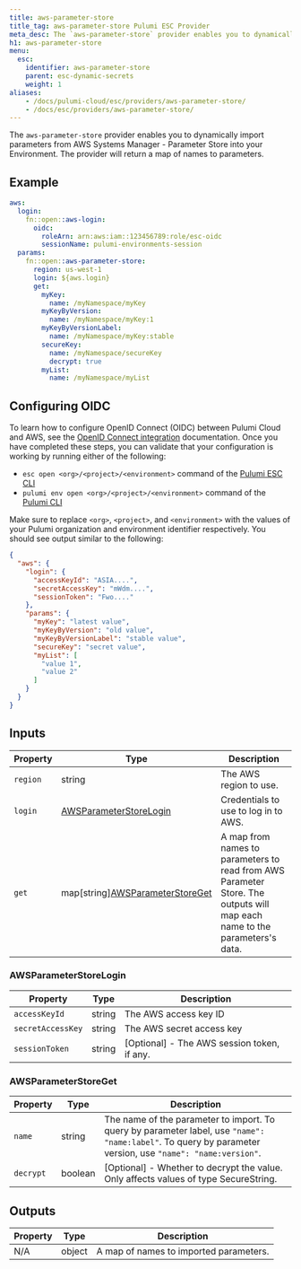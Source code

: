 ```yaml
---
title: aws-parameter-store
title_tag: aws-parameter-store Pulumi ESC Provider
meta_desc: The `aws-parameter-store` provider enables you to dynamically import parameters from AWS Systems Manager - Parameter Store.
h1: aws-parameter-store
menu:
  esc:
    identifier: aws-parameter-store
    parent: esc-dynamic-secrets
    weight: 1
aliases:
    - /docs/pulumi-cloud/esc/providers/aws-parameter-store/
    - /docs/esc/providers/aws-parameter-store/
---
```


The `aws-parameter-store` provider enables you to dynamically import parameters from AWS Systems Manager - Parameter Store into your Environment. The provider will return a map of names to parameters.

## Example

```yaml
aws:
  login:
    fn::open::aws-login:
      oidc:
        roleArn: arn:aws:iam::123456789:role/esc-oidc
        sessionName: pulumi-environments-session
  params:
    fn::open::aws-parameter-store:
      region: us-west-1
      login: ${aws.login}
      get:
        myKey:
          name: /myNamespace/myKey
        myKeyByVersion:
          name: /myNamespace/myKey:1
        myKeyByVersionLabel:
          name: /myNamespace/myKey:stable
        secureKey:
          name: /myNamespace/secureKey
          decrypt: true
        myList:
          name: /myNamespace/myList

```

## Configuring OIDC

To learn how to configure OpenID Connect (OIDC) between Pulumi Cloud and AWS, see the [OpenID Connect integration](/docs/pulumi-cloud/oidc/provider/aws/) documentation. Once you have completed these steps, you can validate that your configuration is working by running either of the following:

* `esc open <org>/<project>/<environment>` command of the [Pulumi ESC CLI](/docs/esc-cli/)
* `pulumi env open <org>/<project>/<environment>` command of the [Pulumi CLI](/docs/install/)

Make sure to replace `<org>`, `<project>`, and `<environment>` with the values of your Pulumi organization and environment identifier respectively. You should see output similar to the following:

```json
{
  "aws": {
    "login": {
      "accessKeyId": "ASIA....",
      "secretAccessKey": "mWdm....",
      "sessionToken": "Fwo...."
    },
    "params": {
      "myKey": "latest value",
      "myKeyByVersion": "old value",
      "myKeyByVersionLabel": "stable value",
      "secureKey": "secret value",
      "myList": [
        "value 1",
        "value 2"
      ]
    }
  }
}
```

## Inputs

| Property | Type                                       | Description                                                                                                                             |
|----------|--------------------------------------------|-----------------------------------------------------------------------------------------------------------------------------------------|
| `region` | string                                                   | The AWS region to use.                                                                                                    |
| `login`  | [AWSParameterStoreLogin](#awsparameterstorelogin)        | Credentials to use to log in to AWS.                                                                                      |
| `get`    | map[string][AWSParameterStoreGet](#awsparameterstoreget) | A map from names to parameters to read from AWS Parameter Store. The outputs will map each name to the parameters's data. |

### AWSParameterStoreLogin

| Property          | Type   | Description                                 |
|-------------------|--------|---------------------------------------------|
| `accessKeyId`     | string | The AWS access key ID                       |
| `secretAccessKey` | string | The AWS secret access key                   |
| `sessionToken`    | string | [Optional] - The AWS session token, if any. |

### AWSParameterStoreGet

| Property  | Type    | Description                                                                                                                                                |
|-----------|---------|------------------------------------------------------------------------------------------------------------------------------------------------------------|
| `name`    | string  | The name of the parameter to import. To query by parameter label, use `"name": "name:label"`. To query by parameter version, use `"name": "name:version"`. |
| `decrypt` | boolean | [Optional] - Whether to decrypt the value.  Only affects values of type SecureString.                                                                      |

## Outputs

| Property | Type   | Description                            |
|----------|--------|----------------------------------------|
| N/A      | object | A map of names to imported parameters. |
